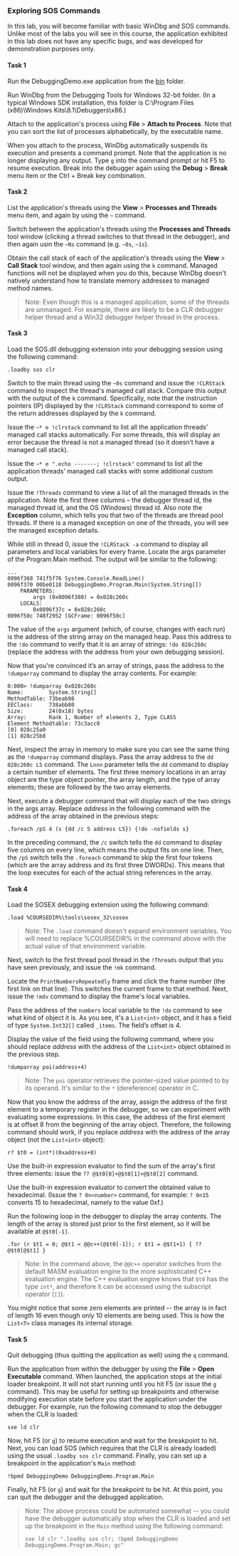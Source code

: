 ### Exploring SOS Commands

In this lab, you will become familiar with basic WinDbg and SOS commands. Unlike most of the labs you will see in this course, the application exhibited in this lab does not have any specific bugs, and was developed for demonstration purposes only.

#### Task 1

Run the DebuggingDemo.exe application from the [bin](bin/) folder.

Run WinDbg from the Debugging Tools for Windows 32-bit folder. (In a typical Windows SDK installation, this folder is C:\Program Files (x86)\Windows Kits\8.1\Debuggers\x86.)

Attach to the application's process using **File** > **Attach to Process**. Note that you can sort the list of processes alphabetically, by the executable name.

When you attach to the process, WinDbg automatically suspends its execution and presents a command prompt. Note that the application is no longer displaying any output. Type `g` into the command prompt or hit F5 to resume execution. Break into the debugger again using the **Debug** > **Break** menu item or the Ctrl + Break key combination.

#### Task 2

List the application's threads using the **View** > **Processes and Threads** menu item, and again by using the `~` command.

Switch between the application's threads using the **Processes and Threads** tool window (clicking a thread switches to that thread in the debugger), and then again usin the `~Ns` command (e.g. `~0s`, `~1s`).

Obtain the call stack of each of the application's threads using the **View** > **Call Stack** tool window, and then again using the `k` command. Managed functions will not be displayed when you do this, because WinDbg doesn't natively understand how to translate memory addresses to managed method names.

> Note: Even though this is a managed application, some of the threads are unmanaged. For example, there are likely to be a CLR debugger helper thread and a Win32 debugger helper thread in the process.

#### Task 3

Load the SOS.dll debugging extension into your debugging session using the following command:

```
.loadby sos clr
```

Switch to the main thread using the `~0s` command and issue the `!CLRStack` command to inspect the thread's managed call stack. Compare this output with the output of the `k` command. Specifically, note that the instruction pointers (IP) displayed by the `!CLRStack` command correspond to some of the return addresses displayed by the `k` command.

Issue the `~* e !clrstack` command to list all the application threads’ managed call stacks automatically. For some threads, this will display an error because the thread is not a managed thread (so it doesn’t have a managed call stack).

Issue the `~* e ".echo -------; !clrstack"` command to list all the application threads’ managed call stacks with some additional custom output.

Issue the `!Threads` command to view a list of all the managed threads in the application. Note the first three columns – the debugger thread id, the managed thread id, and the OS (Windows) thread id. Also note the **Exception** column, which tells you that two of the threads are thread pool threads. If there is a managed exception on one of the threads, you will see the managed exception details.

While still in thread 0, issue the `!CLRStack -a` command to display all parameters and local variables for every frame. Locate the args parameter of the Program.Main method. The output will be similar to the following:

```
...
0096f368 741f5f76 System.Console.ReadLine()
0096f370 00be0118 DebuggingDemo.Program.Main(System.String[])
    PARAMETERS:
        args (0x0096f380) = 0x028c260c
    LOCALS:
        0x0096f37c = 0x028c260c
0096f50c 748f2952 [GCFrame: 0096f50c]
```

The value of the `args` argument (which, of course, changes with each run) is the address of the string array on the managed heap. Pass this address to the `!do` command to verify that it is an array of strings: `!do 028c260c` (replace the address with the address from your own debugging session).

Now that you're convinced it’s an array of strings, pass the address to the `!dumparray` command to display the array contents. For example:

```
0:000> !dumparray 0x028c260c
Name:        System.String[]
MethodTable: 73beab98
EEClass:     738abb80
Size:        24(0x18) bytes
Array:       Rank 1, Number of elements 2, Type CLASS
Element Methodtable: 73c3acc0
[0] 028c25a0
[1] 028c25b8
```

Next, inspect the array in memory to make sure you can see the same thing as the `!dumparray` command displays. Pass the array address to the `dd 028c260c L5` command. The `Lnnn` parameter tells the `dd` command to display a certain number of elements. The first three memory locations in an array object are the type object pointer, the array length, and the type of array elements; these are followed by the two array elements.

Next, execute a debugger command that will display each of the two strings in the args array. Replace *address* in the following command with the address of the array obtained in the previous steps:

```
.foreach /pS 4 (s {dd /c 5 address L5}) {!do -nofields s}
```

In the preceding command, the `/c` switch tells the `dd` command to display five columns on every line, which means the output fits on one line. Then, the `/pS` switch tells the `.foreach` command to skip the first four tokens (which are the array address and its first three DWORDs). This means that the loop executes for each of the actual string references in the array.

#### Task 4

Load the SOSEX debugging extension using the following command:

```
.load %COURSEDIR%\tools\sosex_32\sosex
```

> Note: The `.load` command doesn't expand environment variables. You will need to replace %COURSEDIR% in the command above with the actual value of that environment variable.

Next, switch to the first thread pool thread in the `!Threads` output that you have seen previously, and issue the `!mk` command.

Locate the `PrintNumbersRepeatedly` frame and click the frame number (the first link on that line). This switches the current frame to that method. Next, issue the `!mdv` command to display the frame's local variables.

Pass the address of the `numbers` local variable to the `!do` command to see what kind of object it is. As you see, it's a `List<int>` object, and it has a field of type `System.Int32[]` called `_items`. The field’s offset is 4.

Display the value of the field using the following command, where you should replace *address* with the address of the `List<int>` object obtained in the previous step.

```
!dumparray poi(address+4)
```

> Note: The `poi` operator retrieves the pointer-sized value pointed to by its operand. It's similar to the `*` (dereference) operator in C.

Now that you know the address of the array, assign the address of the first element to a temporary register in the debugger, so we can experiment with evaluating some expressions. In this case, the address of the first element is at offset 8 from the beginning of the array object. Therefore, the following command should work, if you replace *address* with the address of the array object (not the `List<int>` object):

```
r? $t0 = (int*)(0xaddress+8)
```

Use the built-in expression evaluator to find the sum of the array's first three elements: issue the `?? @$t0[0]+@$t0[1]+@$t0[2]` command.

Use the built-in expression evaluator to convert the obtained value to hexadecimal. (Issue the `? 0n<number>` command, for example: `? 0n15` converts 15 to hexadecimal, namely to the value 0xf.)

Run the following loop in the debugger to display the array contents. The length of the array is stored just prior to the first element, so it will be available at `@$t0[-1]`.

```
.for (r $t1 = 0; @$t1 < @@c++(@$t0[-1]); r $t1 = @$t1+1) { ?? @$t0[@$t1] }
```

> Note: In the command above, the `@@c++` operator switches from the default MASM evaluation engine to the more sophisticated C++ evaluation engine. The C++ evaluation engine knows that `$t0` has the type `int*`, and therefore it can be accessed using the subscript operator (`[]`).

You might notice that some zero elements are printed -- the array is in fact of length 16 even though only 10 elements are being used. This is how the `List<T>` class manages its internal storage.

#### Task 5

Quit debugging (thus quitting the application as well) using the `q` command.

Run the application from within the debugger by using the **File** > **Open Executable** command. When launched, the application stops at the initial loader breakpoint. It will not start running until you hit F5 (or issue the `g` command). This may be useful for setting up breakpoints and otherwise modifying execution state before you start the application under the debugger. For example, run the following command to stop the debugger when the CLR is loaded:

```
sxe ld clr
```

Now, hit F5 (or `g`) to resume execution and wait for the breakpoint to hit. Next, you can load SOS (which requires that the CLR is already loaded) using the usual `.loadby sos clr` command. Finally, you can set up a breakpoint in the application's `Main` method:

```
!bpmd DebuggingDemo DebuggingDemo.Program.Main
```

Finally, hit F5 (or `g`) and wait for the breakpoint to be hit. At this point, you can quit the debugger and the debugged application.

> Note: The above process could be automated somewhat -- you could have the debugger automatically stop when the CLR is loaded and set up the breakpoint in the `Main` method using the following command:
>
> ```
> sxe ld clr ".loadby sos clr; !bpmd DebuggingDemo DebuggingDemo.Program.Main; gc"
> ```
